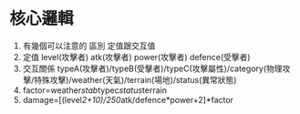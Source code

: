 # 核心邏輯
1. 有幾個可以注意的 區別 定值跟交互值
2. 定值 level(攻擊者) atk(攻擊者) power(攻擊者) defence(受擊者) 
3. 交互關係 typeA(攻擊者)/typeB(受擊者)/typeC(攻擊屬性)/category(物理攻擊/特殊攻擊)/weather(天氣)/terrain(場地)/status(異常狀態)
4. factor=weather*stab*typec*status*terrain
5. damage=[(level*2+10)/250*atk/defence*power+2]*factor
